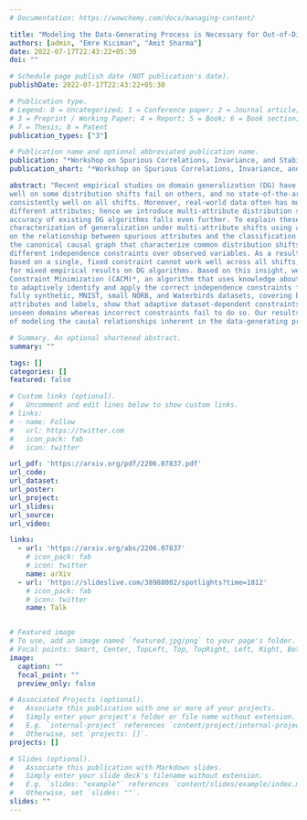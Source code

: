 ```yaml
---
# Documentation: https://wowchemy.com/docs/managing-content/

title: "Modeling the Data-Generating Process is Necessary for Out-of-Distribution Generalization"
authors: [admin, "Emre Kiciman", "Amit Sharma"]
date: 2022-07-17T22:43:22+05:30
doi: ""

# Schedule page publish date (NOT publication's date).
publishDate: 2022-07-17T22:43:22+05:30

# Publication type.
# Legend: 0 = Uncategorized; 1 = Conference paper; 2 = Journal article;
# 3 = Preprint / Working Paper; 4 = Report; 5 = Book; 6 = Book section;
# 7 = Thesis; 8 = Patent
publication_types: ["3"]

# Publication name and optional abbreviated publication name.
publication: "*Workshop on Spurious Correlations, Invariance, and Stability at ICML 2022*"
publication_short: "*Workshop on Spurious Correlations, Invariance, and Stability at ICML 2022 (Spotlight)*"

abstract: "Recent empirical studies on domain generalization (DG) have shown that DG algorithms that perform
well on some distribution shifts fail on others, and no state-of-the-art DG algorithm performs
consistently well on all shifts. Moreover, real-world data often has multiple distribution shifts over
different attributes; hence we introduce multi-attribute distribution shift datasets and find that the
accuracy of existing DG algorithms falls even further. To explain these results, we provide a formal
characterization of generalization under multi-attribute shifts using a canonical causal graph. Based
on the relationship between spurious attributes and the classification label, we obtain realizations of
the canonical causal graph that characterize common distribution shifts and show that each shift entails
different independence constraints over observed variables. As a result, we prove that any algorithm
based on a single, fixed constraint cannot work well across all shifts, providing theoretical evidence
for mixed empirical results on DG algorithms. Based on this insight, we develop *Causally Adaptive
Constraint Minimization (CACM)*, an algorithm that uses knowledge about the data-generating process
to adaptively identify and apply the correct independence constraints for regularization. Results on
fully synthetic, MNIST, small NORB, and Waterbirds datasets, covering binary and multi-valued
attributes and labels, show that adaptive dataset-dependent constraints lead to the highest accuracy on
unseen domains whereas incorrect constraints fail to do so. Our results demonstrate the importance
of modeling the causal relationships inherent in the data-generating process."

# Summary. An optional shortened abstract.
summary: ""

tags: []
categories: []
featured: false

# Custom links (optional).
#   Uncomment and edit lines below to show custom links.
# links:
# - name: Follow
#   url: https://twitter.com
#   icon_pack: fab
#   icon: twitter

url_pdf: 'https://arxiv.org/pdf/2206.07837.pdf'
url_code: 
url_dataset: 
url_poster:
url_project:
url_slides: 
url_source: 
url_video:

links:
  - url: 'https://arxiv.org/abs/2206.07837'
    # icon_pack: fab
    # icon: twitter
    name: arXiv
  - url: 'https://slideslive.com/38988002/spotlights?time=1812'
    # icon_pack: fab
    # icon: twitter
    name: Talk


# Featured image
# To use, add an image named `featured.jpg/png` to your page's folder. 
# Focal points: Smart, Center, TopLeft, Top, TopRight, Left, Right, BottomLeft, Bottom, BottomRight.
image:
  caption: ""
  focal_point: ""
  preview_only: false

# Associated Projects (optional).
#   Associate this publication with one or more of your projects.
#   Simply enter your project's folder or file name without extension.
#   E.g. `internal-project` references `content/project/internal-project/index.md`.
#   Otherwise, set `projects: []`.
projects: []

# Slides (optional).
#   Associate this publication with Markdown slides.
#   Simply enter your slide deck's filename without extension.
#   E.g. `slides: "example"` references `content/slides/example/index.md`.
#   Otherwise, set `slides: ""`.
slides: ""
---
```

